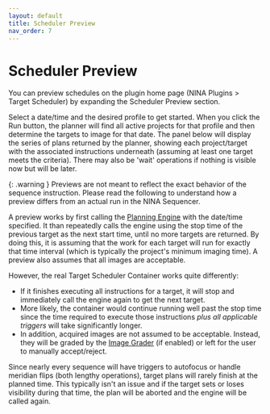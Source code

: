 ```yaml
---
layout: default
title: Scheduler Preview
nav_order: 7
---
```


# Scheduler Preview

You can preview schedules on the plugin home page (NINA Plugins > Target Scheduler) by expanding the Scheduler Preview section.

Select a date/time and the desired profile to get started.  When you click the Run button, the planner will find all active projects for that profile and then determine the targets to image for that date.  The panel below will display the series of plans returned by the planner, showing each project/target with the associated instructions underneath (assuming at least one target meets the criteria).  There may also be 'wait' operations if nothing is visible now but will be later.

{: .warning }
Previews are not meant to reflect the exact behavior of the sequence instruction.  Please read the following to understand how a preview differs from an actual run in the NINA Sequencer.

A preview works by first calling the [Planning Engine](concepts.html#planning-engine) with the date/time specified.  It than repeatedly calls the engine using the stop time of the previous target as the next start time, until no more targets are returned.  By doing this, it is assuming that the work for each target will run for exactly that time interval (which is typically the project's minimum imaging time).  A preview also assumes that all images are acceptable.

However, the real Target Scheduler Container works quite differently:
* If it finishes executing all instructions for a target, it will stop and immediately call the engine again to get the next target.
* More likely, the container would continue running well past the stop time since the time required to execute those instructions _plus all applicable triggers_ will take significantly longer.
* In addition, acquired images are not assumed to be acceptable.  Instead, they will be graded by the [Image Grader](post-acquisition/image-grader.html) (if enabled) or left for the user to manually accept/reject.

Since nearly every sequence will have triggers to autofocus or handle meridian flips (both lengthy operations), target plans will rarely finish at the planned time.  This typically isn't an issue and if the target sets or loses visibility during that time, the plan will be aborted and the engine will be called again.
